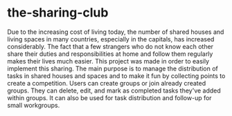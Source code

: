 # the-sharing-club

Due to the increasing cost of living today, the number of shared houses and living spaces in many countries, especially in the capitals, has increased considerably. The fact that a few strangers who do not know each other share their duties and responsibilities at home and follow them regularly makes their lives much easier. This project was made in order to easily implement this sharing. The main purpose is to manage the distribution of tasks in shared houses and spaces and to make it fun by collecting points to create a competition. Users can create groups or join already created groups. They can delete, edit, and mark as completed tasks they've added within groups. It can also be used for task distribution and follow-up for small workgroups.

